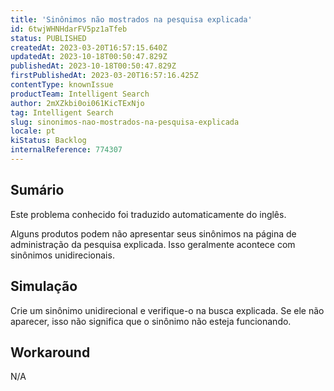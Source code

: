 ```yaml
---
title: 'Sinônimos não mostrados na pesquisa explicada'
id: 6twjWHNHdarFV5pz1aTfeb
status: PUBLISHED
createdAt: 2023-03-20T16:57:15.640Z
updatedAt: 2023-10-18T00:50:47.829Z
publishedAt: 2023-10-18T00:50:47.829Z
firstPublishedAt: 2023-03-20T16:57:16.425Z
contentType: knownIssue
productTeam: Intelligent Search
author: 2mXZkbi0oi061KicTExNjo
tag: Intelligent Search
slug: sinonimos-nao-mostrados-na-pesquisa-explicada
locale: pt
kiStatus: Backlog
internalReference: 774307
---
```


## Sumário

<div class="alert alert-info">
  <p>Este problema conhecido foi traduzido automaticamente do inglês.</p>
</div>


Alguns produtos podem não apresentar seus sinônimos na página de administração da pesquisa explicada. Isso geralmente acontece com sinônimos unidirecionais.

## Simulação


Crie um sinônimo unidirecional e verifique-o na busca explicada. Se ele não aparecer, isso não significa que o sinônimo não esteja funcionando.



## Workaround


N/A




